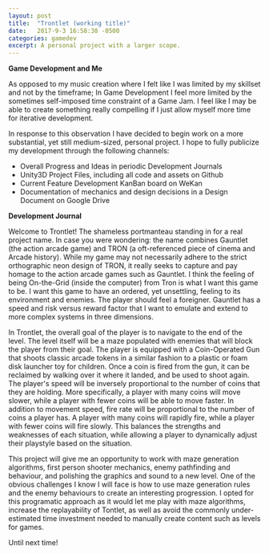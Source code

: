 ```yaml
---
layout: post
title:  "Trontlet (working title)"
date:   2017-9-3 16:58:38 -0500
categories: gamedev
excerpt: A personal project with a larger scope.  
---
```



**Game Development and Me**

As opposed to my music creation where I felt like I was limited by my skillset and not by the timeframe; In Game Development I feel more limited by the sometimes self-imposed time constraint of a Game Jam. I feel like I may be able to create something really compelling if I just allow myself more time for iterative development.

In response to this observation I have decided to begin work on a more substantial, yet still medium-sized, personal project. I hope to fully publicize my development through the following channels:
+ Overall Progress and Ideas in periodic Development Journals
+ Unity3D Project Files, including all code and assets on Github
+ Current Feature Development KanBan board on WeKan
+ Documentation of mechanics and design decisions in a Design Document on Google Drive

**Development Journal**

Welcome to Trontlet! The shameless portmanteau standing in for a real project name. In case you were wondering: the name combines Gauntlet (the action arcade game) and TRON (a oft-referenced piece of cinema and Arcade history). While my game may not necessarily adhere to the strict orthographic neon design of TRON, it really seeks to capture and pay homage to the action arcade games such as Gauntlet. I think the feeling of being On-the-Grid (inside the computer) from Tron is what I want this game to be. I want this game to have an ordered, yet unsettling, feeling to its environment and enemies. The player should feel a foreigner. Gauntlet has a speed and risk versus reward factor that I want to emulate and extend to more complex systems in three dimensions.

In Trontlet, the overall goal of the player is to navigate to the end of the level. The level itself will be a maze populated with enemies that will block the player from their goal. The player is equipped with a Coin-Operated Gun that shoots classic arcade tokens in a similar fashion to a plastic or foam disk launcher toy for children. Once a coin is fired from the gun, it can be reclaimed by walking over it where it landed, and be used to shoot again. The player's speed will be inversely proportional to the number of coins that they are holding. More specifically, a player with many coins will move slower, while a player with fewer coins will be able to move faster. In addition to movement speed, fire rate will be proportional to the number of coins a player has. A player with many coins will rapidly fire, while a player with fewer coins will fire slowly. This balances the strengths and weaknesses of each situation, while allowing a player to dynamically adjust their playstyle based on the situation.

This project will give me an opportunity to work with maze generation algorithms, first person shooter mechanics, enemy pathfinding and behaviour, and polishing the graphics and sound to a new level. One of the obvious challenges I know I will face is how to use maze generation rules and the enemy behaviours to create an interesting progression. I opted for this programatic approach as it would let me play with maze algorithms, increase the replayability of Tontlet, as well as avoid the commonly under-estimated time investment needed to manually create content such as levels for games.

Until next time!
